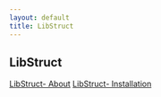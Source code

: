 ```yaml
---
layout: default
title: LibStruct
---
```


## LibStruct
<a href="https://koraxial.github.io/libstruct/2024/05/01/About.html">LibStruct- About</a>
<a href="https://koraxial.github.io/libstruct/2024/05/01/Installation.html">LibStruct- Installation</a>